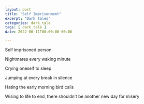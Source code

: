 ```yaml
---
layout: post
title: "Self Imprisonment"
excerpt: "Dark tales"
categories: dark_tale
tags: [ dark_tale ]
date: 2022-06-11T00:00:00-00:00

---
```


Self imprisoned person

Nightmares every waking minute

Crying oneself to sleep

Jumping at every break in silence

Hating the early morning bird calls

Wising to life to end, there shouldn't be another new day for misery
